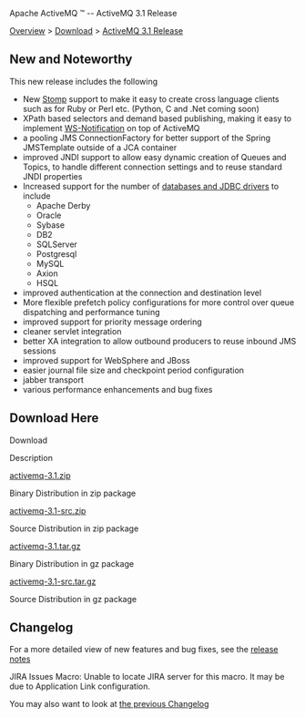 Apache ActiveMQ ™ -- ActiveMQ 3.1 Release 

[Overview](overview.html) > [Download](download.html) > [ActiveMQ 3.1 Release](activemq-31-release.html)


New and Noteworthy
------------------

This new release includes the following

*   New [Stomp](http://stomp.codehaus.org/) support to make it easy to create cross language clients such as for Ruby or Perl etc. (Python, C and .Net coming soon)
*   XPath based selectors and demand based publishing, making it easy to implement [WS-Notification](http://servicemix.org/WS+Notification) on top of ActiveMQ
*   a pooling JMS ConnectionFactory for better support of the Spring JMSTemplate outside of a JCA container
*   improved JNDI support to allow easy dynamic creation of Queues and Topics, to handle different connection settings and to reuse standard JNDI properties
*   Increased support for the number of [databases and JDBC drivers](jdbc-support.html) to include
    *   Apache Derby
    *   Oracle
    *   Sybase
    *   DB2
    *   SQLServer
    *   Postgresql
    *   MySQL
    *   Axion
    *   HSQL
*   improved authentication at the connection and destination level
*   More flexible prefetch policy configurations for more control over queue dispatching and performance tuning
*   improved support for priority message ordering
*   cleaner servlet integration
*   better XA integration to allow outbound producers to reuse inbound JMS sessions
*   improved support for WebSphere and JBoss
*   easier journal file size and checkpoint period configuration
*   jabber transport
*   various performance enhancements and bug fixes

Download Here
-------------

Download

Description

[activemq-3.1.zip](http://dist.codehaus.org/activemq/distributions/activemq-3.1.zip)

Binary Distribution in zip package

[activemq-3.1-src.zip](http://dist.codehaus.org/activemq/distributions/activemq-3.1-src.zip)

Source Distribution in zip package

[activemq-3.1.tar.gz](http://dist.codehaus.org/activemq/distributions/activemq-3.1.tar.gz)

Binary Distribution in gz package

[activemq-3.1-src.tar.gz](http://dist.codehaus.org/activemq/distributions/activemq-3.1-src.tar.gz)

Source Distribution in gz package

Changelog
---------

For a more detailed view of new features and bug fixes, see the [release notes](http://jira.activemq.org/jira/secure/ReleaseNote.jspa?version=11501&styleName=Html&projectId=10520&Create=Create)

JIRA Issues Macro: Unable to locate JIRA server for this macro. It may be due to Application Link configuration.

You may also want to look at [the previous Changelog](activemq-30-release.html)

